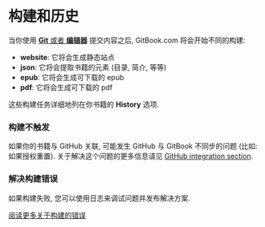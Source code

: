 # 构建和历史

当你使用 [**Git** 或者 **编辑器**](./push.md) 提交内容之后, GitBook.com 将会开始不同的构建:

- **website**: 它将会生成静态站点
- **json**: 它将会提取书籍的元素 (目录, 简介, 等等)
- **epub**: 它将会生成可下载的 epub 
- **pdf**: 它将会生成可下载的 pdf 

这些构建任务详细地列在你书籍的 **History** 选项.

### 构建不触发

如果你的书籍与 GitHub 关联, 可能发生 GitHub 与 GitBook 不同步的问题 (比如: 如果授权重置).
关于解决这个问题的更多信息请见 [GitHub integration section](../github/README.md).

### 解决构建错误

如果构建失败, 您可以使用日志来调试问题并发布解决方案.

[阅读更多关于构建的错误](./errors.md)
